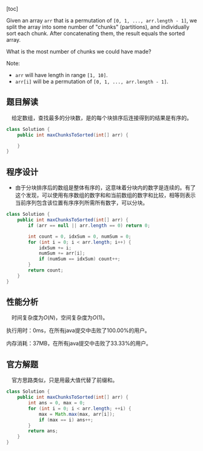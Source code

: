 [toc]

Given an array `arr` that is a permutation of `[0, 1, ..., arr.length - 1]`, we split the array into some number of "chunks" (partitions), and individually sort each chunk.  After concatenating them, the result equals the sorted array.

What is the most number of chunks we could have made?



Note:

* `arr` will have length in range `[1, 10]`.
* `arr[i]` will be a permutation of `[0, 1, ..., arr.length - 1]`.



## 题目解读

&emsp;给定数组，查找最多的分块数，是的每个块排序后连接得到的结果是有序的。

```java
class Solution {
    public int maxChunksToSorted(int[] arr) {

    }
}
```

## 程序设计

* 由于分块排序后的数组是整体有序的，这意味着分块内的数字是连续的。有了这个发现，可以使用有序数组的数字和和当前数组的数字和比较，相等则表示当前序列包含该位置有序序列所需所有数字，可以分块。

```java
class Solution {
    public int maxChunksToSorted(int[] arr) {
        if (arr == null || arr.length == 0) return 0;

        int count = 0, idxSum = 0, numSum = 0;
        for (int i = 0; i < arr.length; i++) {
            idxSum += i;
            numSum += arr[i];
            if (numSum == idxSum) count++;
        }
        return count;
    }
}
```

## 性能分析

&emsp;时间复杂度为$O(N)$，空间复杂度为$O(1)$。

执行用时：0ms，在所有java提交中击败了100.00%的用户。

内存消耗：37MB，在所有java提交中击败了33.33%的用户。

## 官方解题

&emsp;官方思路类似，只是用最大值代替了前缀和。

```java
class Solution {
    public int maxChunksToSorted(int[] arr) {
        int ans = 0, max = 0;
        for (int i = 0; i < arr.length; ++i) {
            max = Math.max(max, arr[i]);
            if (max == i) ans++;
        }
        return ans;
    }
}
```